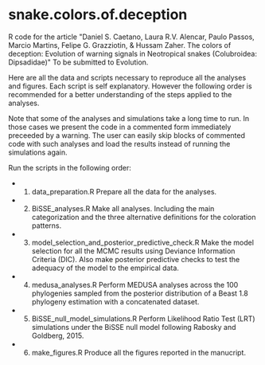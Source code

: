 snake.colors.of.deception
=========================

R code for the article "Daniel S. Caetano, Laura R.V. Alencar, Paulo Passos, Marcio Martins, Felipe G. Grazziotin, & Hussam Zaher. The colors of deception: Evolution of warning signals in Neotropical snakes (Colubroidea: Dipsadidae)" To be submitted to Evolution.

Here are all the data and scripts necessary to reproduce all the analyses and figures. Each script is self explanatory. However the following order is recommended for a better understanding of the steps applied to the analyses.

Note that some of the analyses and simulations take a long time to run. In those cases we present the code in a commented form immediately preceeded by a warning. The user can easily skip blocks of commented code with such analyses and load the results instead of running the simulations again.

Run the scripts in the following order:

 - 1) data_preparation.R
 Prepare all the data for the analyses.
 - 2) BiSSE_analyses.R
 Make all analyses. Including the main categorization and the three alternative definitions for the coloration patterns.
 - 3) model_selection_and_posterior_predictive_check.R
 Make the model selection for all the MCMC results using Deviance Information Criteria (DIC). Also make posterior predictive checks to test the adequacy of the model to the empirical data.
 - 4) medusa_analyses.R
 Perform MEDUSA analyses across the 100 phylogenies sampled from the posterior distribution of a Beast 1.8 phylogeny estimation with a concatenated dataset.
 - 5) BiSSE_null_model_simulations.R
 Perform Likelihood Ratio Test (LRT) simulations under the BiSSE null model following Rabosky and Goldberg, 2015.
 - 6) make_figures.R
 Produce all the figures reported in the manucript.
